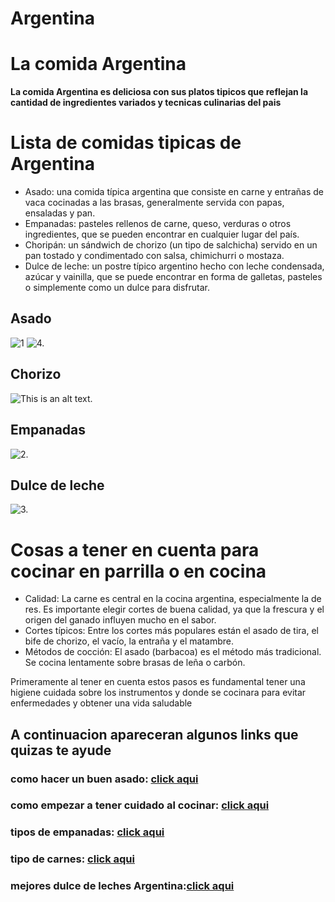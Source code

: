 # Argentina



# La comida Argentina




**La comida Argentina es deliciosa con sus platos tipicos que reflejan la cantidad de ingredientes variados y tecnicas culinarias del pais**  


# Lista de comidas tipicas de Argentina


* Asado: una comida típica argentina que consiste en carne y entrañas de vaca cocinadas a las brasas, generalmente servida con papas, ensaladas y pan.
* Empanadas: pasteles rellenos de carne, queso, verduras o otros ingredientes, que se pueden encontrar en cualquier lugar del país.
* Choripán: un sándwich de chorizo (un tipo de salchicha) servido en un pan tostado y condimentado con salsa, chimichurri o mostaza.
* Dulce de leche: un postre típico argentino hecho con leche condensada, azúcar y vainilla, que se puede encontrar en forma de galletas, pasteles o simplemente como un dulce para disfrutar.

## Asado
![1](https://imgs.search.brave.com/BoiRZ0YTMx5km58kqGQFZ1R0HLVpg9Q-soD83lho3xw/rs:fit:860:0:0/g:ce/aHR0cHM6Ly90My5m/dGNkbi5uZXQvanBn/LzAyLzIyLzkwLzAw/LzM2MF9GXzIyMjkw/MDAwMl82OE5wM0tI/dlZXTndpUjlpNW9u/ZTVDWVJJSUdxcFRH/bS5qcGc)
![4.](https://imgs.search.brave.com/hvYfgFO7Dq-iKHTO0bQLghk2gWCIH2-tJnr4l3TgNmI/rs:fit:860:0:0/g:ce/aHR0cHM6Ly90My5m/dGNkbi5uZXQvanBn/LzAzLzk2LzY3LzYy/LzM2MF9GXzM5NjY3/NjIwMV9vakZwSjVN/TVI1UDZ2V01ZazdT/TWIwQ25XcU9Zejh1/ZC5qcGc)

## Chorizo
![This is an alt text.](https://imgs.search.brave.com/Qm9xmkqCWhMZ_e1pdFFsavzj1WtW2NNxBX_I0pSLl5Q/rs:fit:860:0:0/g:ce/aHR0cHM6Ly9tZWRp/YS5nZXR0eWltYWdl/cy5jb20vaWQvMTE4/NTUxOTA2Ny9waG90/by9ncmlsbGVkLWNo/b3Jpem8uanBnP3M9/NjEyeDYxMiZ3PTAm/az0yMCZjPTFwcURC/WXg3eElObzE4cGFI/OGRQWVdzQUdwTWRh/ZzJEbUpEeUtIcVE0/OXM9 "This is a sample image.")
## Empanadas
![2.](https://imgs.search.brave.com/vIHRQevROUp7aqJXrb4-vJkkyjfCv8aUdA_hq_Elp1Y/rs:fit:860:0:0/g:ce/aHR0cHM6Ly9lMDAt/eGxrLWNvb2tpbmct/ZWxtdW5kby51ZWNk/bi5lcy9maWxlcy9p/bWFnZV80MTRfMjc2/L3VwbG9hZHMvMjAy/My8wMi8yOC82M2Zl/NjcxN2M4MWVmLmpw/ZWc)
## Dulce de leche
![3.](https://imgs.search.brave.com/zSRaXHI_m8CfoZNtWWg48yoxqigLkvtFRLU_OZQVM_k/rs:fit:860:0:0/g:ce/aHR0cHM6Ly9pbWcu/Y3JvbmlzdGEuY29t/L2ZpbGVzL2ltYWdl/LzQ4Mi80ODIxODAv/NjM0NTZkNzM1YjRl/Y185NTBfNTM0IS5q/cGc_cz03NjM5ZmYy/ZGQ3NDAyNGU5ZmZj/ZTcyMzlkMTY0NjRh/MCZkPTE3MTE3OTMx/NzU)

# Cosas a tener en cuenta para cocinar en parrilla o en cocina

* Calidad: La carne es central en la cocina argentina, especialmente la de res. Es importante elegir cortes de buena calidad, ya que la frescura y el origen del ganado influyen mucho en el sabor.
* Cortes típicos: Entre los cortes más populares están el asado de tira, el bife de chorizo, el vacío, la entraña y el matambre.
* Métodos de cocción: El asado (barbacoa) es el método más tradicional. Se cocina lentamente sobre brasas de leña o carbón.

Primeramente al tener en cuenta estos pasos es fundamental tener una higiene cuidada sobre los instrumentos y donde se cocinara para evitar enfermedades y obtener una vida saludable
## A continuacion apareceran algunos links que quizas te ayude
### como hacer un buen asado:  [click aqui](https://www.clarin.com/sociedad/hacer-buen-asado-secretos-experto_0_BkGkPk9xG.html)
### como empezar a tener cuidado al cocinar: [click aqui](https://www.educo.org/blog/9-consejos-para-tener-una-cocina-limpia-y-saludable)
### tipos de empanadas: [click aqui](https://www.lanacion.com.ar/lifestyle/el-mapa-definitivo-empanadas-argentinas-sus-14-nid2175466/)
### tipo de carnes: [click aqui](https://carnesargentinas.es/cp/carnes/)
### mejores dulce de leches Argentina:[click aqui](https://www.universorecetas.com/archives/5198/ranking-de-los-mejores-10-dulce-de-leches-argentinos/)


